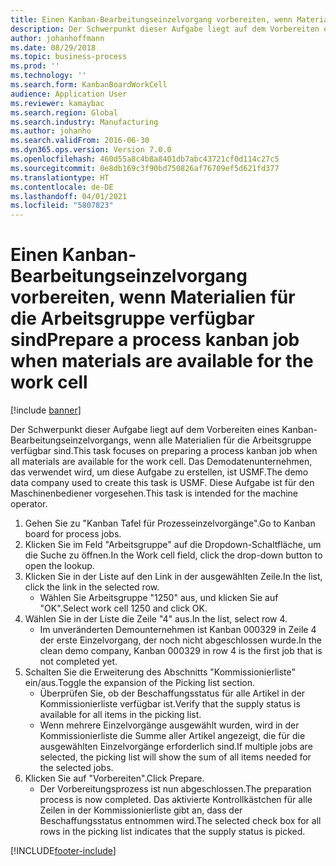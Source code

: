 ```yaml
---
title: Einen Kanban-Bearbeitungseinzelvorgang vorbereiten, wenn Materialien für die Arbeitsgruppe verfügbar sind
description: Der Schwerpunkt dieser Aufgabe liegt auf dem Vorbereiten eines Kanban-Bearbeitungseinzelvorgangs, wenn alle Materialien für die Arbeitsgruppe verfügbar sind.
author: johanhoffmann
ms.date: 08/29/2018
ms.topic: business-process
ms.prod: ''
ms.technology: ''
ms.search.form: KanbanBoardWorkCell
audience: Application User
ms.reviewer: kamaybac
ms.search.region: Global
ms.search.industry: Manufacturing
ms.author: johanho
ms.search.validFrom: 2016-06-30
ms.dyn365.ops.version: Version 7.0.0
ms.openlocfilehash: 460d55a8c4b8a8401db7abc43721cf0d114c27c5
ms.sourcegitcommit: 0e8db169c3f90bd750826af76709ef5d621fd377
ms.translationtype: HT
ms.contentlocale: de-DE
ms.lasthandoff: 04/01/2021
ms.locfileid: "5807823"
---
```

# <a name="prepare-a-process-kanban-job-when-materials-are-available-for-the-work-cell"></a><span data-ttu-id="80ee7-103">Einen Kanban-Bearbeitungseinzelvorgang vorbereiten, wenn Materialien für die Arbeitsgruppe verfügbar sind</span><span class="sxs-lookup"><span data-stu-id="80ee7-103">Prepare a process kanban job when materials are available for the work cell</span></span>

[!include [banner](../../includes/banner.md)]

<span data-ttu-id="80ee7-104">Der Schwerpunkt dieser Aufgabe liegt auf dem Vorbereiten eines Kanban-Bearbeitungseinzelvorgangs, wenn alle Materialien für die Arbeitsgruppe verfügbar sind.</span><span class="sxs-lookup"><span data-stu-id="80ee7-104">This task focuses on preparing a process kanban job when all materials are available for the work cell.</span></span> <span data-ttu-id="80ee7-105">Das Demodatenunternehmen, das verwendet wird, um diese Aufgabe zu erstellen, ist USMF.</span><span class="sxs-lookup"><span data-stu-id="80ee7-105">The demo data company used to create this task is USMF.</span></span> <span data-ttu-id="80ee7-106">Diese Aufgabe ist für den Maschinenbediener vorgesehen.</span><span class="sxs-lookup"><span data-stu-id="80ee7-106">This task is intended for the machine operator.</span></span>

1. <span data-ttu-id="80ee7-107">Gehen Sie zu "Kanban Tafel für Prozesseinzelvorgänge".</span><span class="sxs-lookup"><span data-stu-id="80ee7-107">Go to Kanban board for process jobs.</span></span>
2. <span data-ttu-id="80ee7-108">Klicken Sie im Feld "Arbeitsgruppe" auf die Dropdown-Schaltfläche, um die Suche zu öffnen.</span><span class="sxs-lookup"><span data-stu-id="80ee7-108">In the Work cell field, click the drop-down button to open the lookup.</span></span>
3. <span data-ttu-id="80ee7-109">Klicken Sie in der Liste auf den Link in der ausgewählten Zeile.</span><span class="sxs-lookup"><span data-stu-id="80ee7-109">In the list, click the link in the selected row.</span></span>
    * <span data-ttu-id="80ee7-110">Wählen Sie Arbeitsgruppe "1250" aus, und klicken Sie auf "OK".</span><span class="sxs-lookup"><span data-stu-id="80ee7-110">Select work cell 1250 and click OK.</span></span>  
4. <span data-ttu-id="80ee7-111">Wählen Sie in der Liste die Zeile "4" aus.</span><span class="sxs-lookup"><span data-stu-id="80ee7-111">In the list, select row 4.</span></span>
    * <span data-ttu-id="80ee7-112">Im unveränderten Demounternehmen ist Kanban 000329 in Zeile 4 der erste Einzelvorgang, der noch nicht abgeschlossen wurde.</span><span class="sxs-lookup"><span data-stu-id="80ee7-112">In the clean demo company, Kanban 000329 in row 4 is the first job that is not completed yet.</span></span>  
5. <span data-ttu-id="80ee7-113">Schalten Sie die Erweiterung des Abschnitts "Kommissionierliste" ein/aus.</span><span class="sxs-lookup"><span data-stu-id="80ee7-113">Toggle the expansion of the Picking list section.</span></span>
    * <span data-ttu-id="80ee7-114">Überprüfen Sie, ob der Beschaffungsstatus für alle Artikel in der Kommissionierliste verfügbar ist.</span><span class="sxs-lookup"><span data-stu-id="80ee7-114">Verify that the supply status is available for all items in the picking list.</span></span>  
    * <span data-ttu-id="80ee7-115">Wenn mehrere Einzelvorgänge ausgewählt wurden, wird in der Kommissionierliste die Summe aller Artikel angezeigt, die für die ausgewählten Einzelvorgänge erforderlich sind.</span><span class="sxs-lookup"><span data-stu-id="80ee7-115">If multiple jobs are selected, the picking list will show the sum of all items needed for the selected jobs.</span></span>  
6. <span data-ttu-id="80ee7-116">Klicken Sie auf "Vorbereiten".</span><span class="sxs-lookup"><span data-stu-id="80ee7-116">Click Prepare.</span></span>
    * <span data-ttu-id="80ee7-117">Der Vorbereitungsprozess ist nun abgeschlossen.</span><span class="sxs-lookup"><span data-stu-id="80ee7-117">The preparation process is now completed.</span></span> <span data-ttu-id="80ee7-118">Das aktivierte Kontrollkästchen für alle Zeilen in der Kommissionierliste gibt an, dass der Beschaffungsstatus entnommen wird.</span><span class="sxs-lookup"><span data-stu-id="80ee7-118">The selected check box for all rows in the picking list indicates that the supply status is picked.</span></span>  



[!INCLUDE[footer-include](../../../includes/footer-banner.md)]
